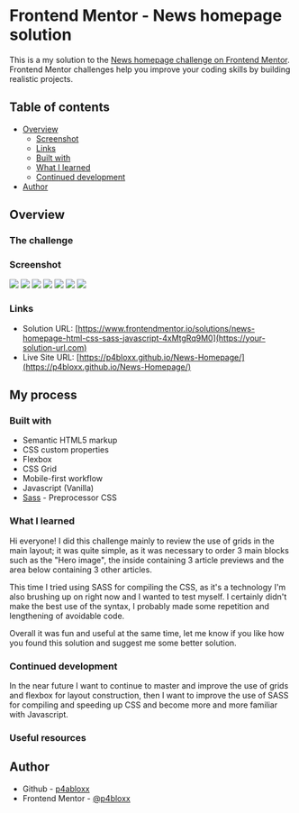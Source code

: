 # Frontend Mentor - News homepage solution

This is a my solution to the [News homepage challenge on Frontend Mentor](https://www.frontendmentor.io/challenges/news-homepage-H6SWTa1MFl). Frontend Mentor challenges help you improve your coding skills by building realistic projects.

## Table of contents

- [Overview](#overview)
  - [Screenshot](#screenshot)
  - [Links](#links)
  - [Built with](#built-with)
  - [What I learned](#what-i-learned)
  - [Continued development](#continued-development)
- [Author](#author)

## Overview

### The challenge

### Screenshot

![](./screenshots/Mobile%20view.png)
![](./screenshots/Mobile%20with%20navbar%20open.png)
![](./screenshots/Desktop%20view.png)
![](./screenshots/windows%20hover%20menu%20item.png)
![](./screenshots/windows%20hover%20effect%20cta.png)
![](./screenshots/windows%20hover%20aside%20title.png)
![](./screenshots/windows%20hover%20title%20article.png)

### Links

- Solution URL: [https://www.frontendmentor.io/solutions/news-homepage-html-css-sass-javascript-4xMtgRq9M0](https://your-solution-url.com)
- Live Site URL: [https://p4bloxx.github.io/News-Homepage/](https://p4bloxx.github.io/News-Homepage/)

## My process

### Built with

- Semantic HTML5 markup
- CSS custom properties
- Flexbox
- CSS Grid
- Mobile-first workflow
- Javascript (Vanilla)
- [Sass](https://sass-lang.com/) - Preprocessor CSS

### What I learned

Hi everyone! I did this challenge mainly to review the use of grids in the main layout; it was quite simple, as it was necessary to order 3 main blocks such as the "Hero image", the inside containing 3 article previews and the area below containing 3 other articles.

This time I tried using SASS for compiling the CSS, as it's a technology I'm also brushing up on right now and I wanted to test myself. I certainly didn't make the best use of the syntax, I probably made some repetition and lengthening of avoidable code.

Overall it was fun and useful at the same time, let me know if you like how you found this solution and suggest me some better solution.

### Continued development

In the near future I want to continue to master and improve the use of grids and flexbox for layout construction, then I want to improve the use of SASS for compiling and speeding up CSS and become more and more familiar with Javascript.

### Useful resources

## Author

- Github - [p4abloxx](https://github.com/p4bloxx)
- Frontend Mentor - [@p4bloxx](https://www.frontendmentor.io/profile/p4bloxx)
